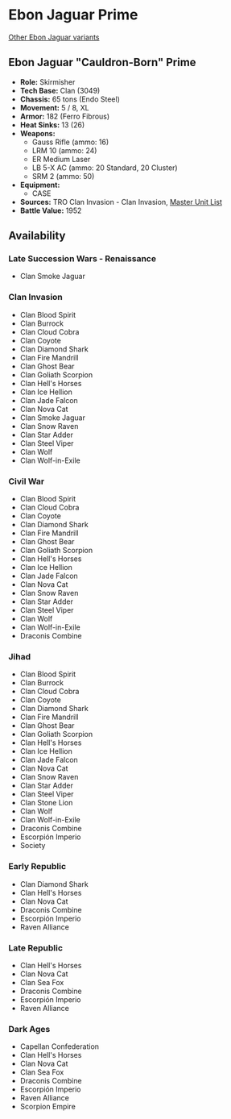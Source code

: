 # Ebon Jaguar Prime

[Other Ebon Jaguar variants](../ebon_jaguar.md)

## Ebon Jaguar "Cauldron-Born" Prime
- **Role:** Skirmisher
- **Tech Base:** Clan (3049)
- **Chassis:** 65 tons (Endo Steel)
- **Movement:** 5 / 8, XL
- **Armor:** 182 (Ferro Fibrous)
- **Heat Sinks:** 13 (26)
- **Weapons:**
  - Gauss Rifle (ammo: 16)
  - LRM 10 (ammo: 24)
  - ER Medium Laser
  - LB 5-X AC (ammo: 20 Standard, 20 Cluster)
  - SRM 2 (ammo: 50)
- **Equipment:**
  - CASE
- **Sources:** TRO Clan Invasion - Clan Invasion, [Master Unit List](http://masterunitlist.info/Unit/Details/496/cauldron-born-ebon-jaguar-prime)
- **Battle Value:** 1952

## Availability

### Late Succession Wars - Renaissance
- Clan Smoke Jaguar

### Clan Invasion
- Clan Blood Spirit
- Clan Burrock
- Clan Cloud Cobra
- Clan Coyote
- Clan Diamond Shark
- Clan Fire Mandrill
- Clan Ghost Bear
- Clan Goliath Scorpion
- Clan Hell's Horses
- Clan Ice Hellion
- Clan Jade Falcon
- Clan Nova Cat
- Clan Smoke Jaguar
- Clan Snow Raven
- Clan Star Adder
- Clan Steel Viper
- Clan Wolf
- Clan Wolf-in-Exile

### Civil War
- Clan Blood Spirit
- Clan Cloud Cobra
- Clan Coyote
- Clan Diamond Shark
- Clan Fire Mandrill
- Clan Ghost Bear
- Clan Goliath Scorpion
- Clan Hell's Horses
- Clan Ice Hellion
- Clan Jade Falcon
- Clan Nova Cat
- Clan Snow Raven
- Clan Star Adder
- Clan Steel Viper
- Clan Wolf
- Clan Wolf-in-Exile
- Draconis Combine

### Jihad
- Clan Blood Spirit
- Clan Burrock
- Clan Cloud Cobra
- Clan Coyote
- Clan Diamond Shark
- Clan Fire Mandrill
- Clan Ghost Bear
- Clan Goliath Scorpion
- Clan Hell's Horses
- Clan Ice Hellion
- Clan Jade Falcon
- Clan Nova Cat
- Clan Snow Raven
- Clan Star Adder
- Clan Steel Viper
- Clan Stone Lion
- Clan Wolf
- Clan Wolf-in-Exile
- Draconis Combine
- Escorpión Imperio
- Society

### Early Republic
- Clan Diamond Shark
- Clan Hell's Horses
- Clan Nova Cat
- Draconis Combine
- Escorpión Imperio
- Raven Alliance

### Late Republic
- Clan Hell's Horses
- Clan Nova Cat
- Clan Sea Fox
- Draconis Combine
- Escorpión Imperio
- Raven Alliance

### Dark Ages
- Capellan Confederation
- Clan Hell's Horses
- Clan Nova Cat
- Clan Sea Fox
- Draconis Combine
- Escorpión Imperio
- Raven Alliance
- Scorpion Empire


